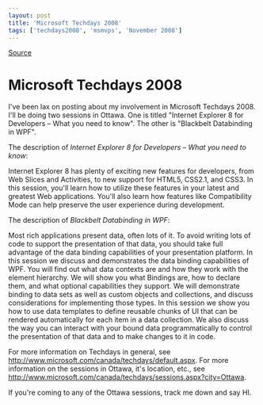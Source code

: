 ```yaml
---
layout: post
title: 'Microsoft Techdays 2008'
tags: ['techdays2008', 'msmvps', 'November 2008']
---
```

[Source](http://blogs.msmvps.com/peterritchie/2008/11/03/microsoft-techdays-2008/ "Permalink to Microsoft Techdays 2008")

# Microsoft Techdays 2008

I've been lax on posting about my involvement in Microsoft Techdays 2008. I'll be doing two sessions in Ottawa. One is titled "Internet Explorer 8 for Developers – What you need to know". The other is "Blackbelt Databinding in WPF".

The description of _Internet Explorer 8 for Developers – What you need to know_:

Internet Explorer 8 has plenty of exciting new features for developers, from Web Slices and Activities, to new support for HTML5, CSS2.1, and CSS3. In this session, you'll learn how to utilize these features in your latest and greatest Web applications. You'll also learn how features like Compatibility Mode can help preserve the user experience during development. 

The description of _Blackbelt Databinding in WPF_:

Most rich applications present data, often lots of it. To avoid writing lots of code to support the presentation of that data, you should take full advantage of the data binding capabilities of your presentation platform. In this session we discuss and demonstrates the data binding capabilities of WPF. You will find out what data contexts are and how they work with the element hierarchy. We will show you what Bindings are, how to declare them, and what optional capabilities they support. We will demonstrate binding to data sets as well as custom objects and collections, and discuss considerations for implementing those types. In this session we show you how to use data templates to define reusable chunks of UI that can be rendered automatically for each item in a data collection. We also discuss the way you can interact with your bound data programmatically to control the presentation of that data and to make changes to it in code. 

For more information on Techdays in general, see <http://www.microsoft.com/canada/techdays/default.aspx>. For more information on the sessions in Ottawa, it's location, etc., see <http://www.microsoft.com/canada/techdays/sessions.aspx?city=Ottawa>.

If you're coming to any of the Ottawa sessions, track me down and say HI.




